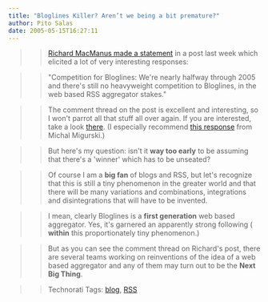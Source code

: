 ```yaml
---
title: "Bloglines Killer? Aren’t we being a bit premature?"
author: Pito Salas
date: 2005-05-15T16:27:11
---
```



>>

>> [Richard MacManus made a
statement](<http://www.readwriteweb.com/archives/002719.php#comments>) in a
post last week which elicited a lot of very interesting responses:

>>

>> "Competition for Bloglines: We're nearly halfway through 2005 and there's
still no heavyweight competition to Bloglines, in the web based RSS aggregator
stakes."

>>

>> The comment thread on the post is excellent and interesting, so I won't
parrot all that stuff all over again. If you are interested, take a look
[there](<http://www.readwriteweb.com/archives/002719.php#comments>). (I
especially recommend [this
response](<http://mike.teczno.com/notes/competition_for_bloglines.html>) from
Michal Migurski.)

>>

>> But here's my question: isn't it **way too early** to be assuming that
there's a 'winner' which has to be unseated?

>>

>> Of course I am a **big fan** of blogs and RSS, but let's recognize that
this is still a tiny phenomenon in the greater world and that there will be
many variations and combinations, integrations and disintegrations that will
have to be invented.

>>

>> I mean, clearly Bloglines is a **first generation** web based aggregator.
Yes, it's garnered an apparently strong following ( **within** this
proportionately tiny phenomenon.)

>>

>> But as you can see the comment thread on Richard's post, there are several
teams working on reinventions of the idea of a web based aggregator and any of
them may turn out to be the **Next Big Thing**.

>>

>> Technorati Tags: [blog](<http://technorati.com/tag/blog>),
[RSS](<http://technorati.com/tag/RSS>)


